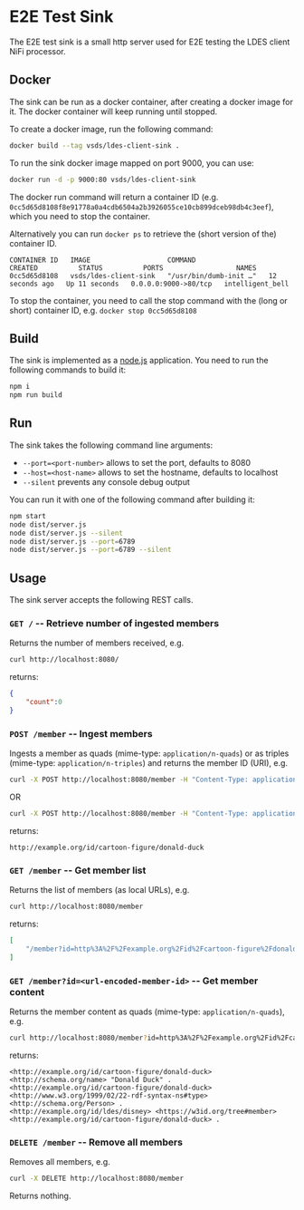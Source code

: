 # E2E Test Sink
The E2E test sink is a small http server used for E2E testing the LDES client NiFi processor.

## Docker
The sink can be run as a docker container, after creating a docker image for it. The docker container will keep running until stopped.

To create a docker image, run the following command:
```bash
docker build --tag vsds/ldes-client-sink .
```

To run the sink docker image mapped on port 9000, you can use:
```bash
docker run -d -p 9000:80 vsds/ldes-client-sink
```

The docker run command will return a container ID (e.g. `0cc5d65d8108f8e91778a0a4cdb6504a2b3926055ce10cb899dceb98db4c3eef`), which you need to stop the container.

Alternatively you can run `docker ps` to retrieve the (short version of the) container ID.
 ```
CONTAINER ID   IMAGE                   COMMAND                  CREATED          STATUS          PORTS                  NAMES
0cc5d65d8108   vsds/ldes-client-sink   "/usr/bin/dumb-init …"   12 seconds ago   Up 11 seconds   0.0.0.0:9000->80/tcp   intelligent_bell
 ```
To stop the container, you need to call the stop command with the (long or short) container ID, e.g. `docker stop 0cc5d65d8108`

## Build
The sink is implemented as a [node.js](https://nodejs.org/en/) application.
You need to run the following commands to build it:
```bash
npm i
npm run build
```

## Run
The sink takes the following command line arguments:
* `--port=<port-number>` allows to set the port, defaults to 8080
* `--host=<host-name>` allows to set the hostname, defaults to localhost
* `--silent` prevents any console debug output

You can run it with one of the following command after building it:
```bash
npm start
node dist/server.js
node dist/server.js --silent
node dist/server.js --port=6789
node dist/server.js --port=6789 --silent
```

## Usage
The sink server accepts the following REST calls.

### `GET /` -- Retrieve number of ingested members
Returns the number of members received, e.g.
```bash
curl http://localhost:8080/
```
returns:
```json
{
    "count":0
}
```

### `POST /member` -- Ingest members
Ingests a member as quads (mime-type: `application/n-quads`) or as triples (mime-type: `application/n-triples`) and returns the member ID (URI), e.g.
```bash
curl -X POST http://localhost:8080/member -H "Content-Type: application/n-quads" -d "@donald-duck.nq"
```
OR
```bash
curl -X POST http://localhost:8080/member -H "Content-Type: application/n-triples" -d "@donald-duck.nt"
```
returns:
```
http://example.org/id/cartoon-figure/donald-duck
```

### `GET /member` -- Get member list
Returns the list of members (as local URLs), e.g.
```bash
curl http://localhost:8080/member
```
returns:
```json
[
    "/member?id=http%3A%2F%2Fexample.org%2Fid%2Fcartoon-figure%2Fdonald-duck"
]
```

### `GET /member?id=<url-encoded-member-id>` -- Get member content
Returns the member content as quads (mime-type: `application/n-quads`), e.g.
```bash
curl http://localhost:8080/member?id=http%3A%2F%2Fexample.org%2Fid%2Fcartoon-figure%2Fdonald-duck
```
returns:
```
<http://example.org/id/cartoon-figure/donald-duck> <http://schema.org/name> "Donald Duck" .
<http://example.org/id/cartoon-figure/donald-duck> <http://www.w3.org/1999/02/22-rdf-syntax-ns#type> <http://schema.org/Person> .
<http://example.org/id/ldes/disney> <https://w3id.org/tree#member> <http://example.org/id/cartoon-figure/donald-duck> .
```

### `DELETE /member` -- Remove all members
Removes all members, e.g.
```bash
curl -X DELETE http://localhost:8080/member
```
Returns nothing.
